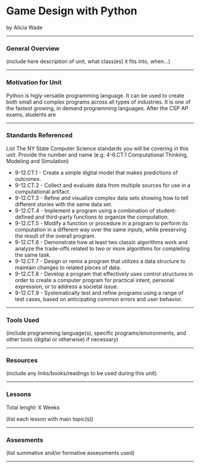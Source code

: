 # Game Design with Python
by Alicia Wade

-----

### General Overview
(include here description of unit, what class(es) it fits into, when...)


---

### Motivation for Unit
Python is higly versatile programming language. It can be used to create both small and complex programs across all types of industries. It is one of the fastest growing, in demand programming languages. After the CSP AP exams, students are 

---

### Standards Referenced
List The NY State Computer Science standards you will be covering in this unit. Provide the number and name (e.g. 4-6.CT.1 Computational Thinking, Modeling and Simulation)
 * 9-12.CT.1 - Create a simple digital model that makes predictions of outcomes.
 * 9-12.CT.2 - Collect and evaluate data from multiple sources for use in a computational artifact.
 *  9-12.CT.3 - Refine and visualize complex data sets showing how to tell different stories with the same data set.
 *  9-12.CT.4 - Implement a program using a combination of student-defined and third-party functions to organize the computation.
  * 9-12.CT.5 - Modify a function or procedure in a program to perform its computation in a different way over the same inputs, while preserving the result of the        overall program.
  * 9-12.CT.6 - Demonstrate how at least two classic algorithms work and analyze the trade-offs related to two or more algorithms for completing the same task.
 *  9-12.CT.7 - Design or remix a program that utilizes a data structure to maintain changes to related pieces of data.
 *  9-12.CT.8 - Develop a program that effectively uses control structures in order to create a computer program for practical intent, personal expression, or to address a societal issue.
 *  9-12.CT.9 - Systematically test and refine programs using a range of test cases, based on anticipating common errors and user behavior.
---

### Tools Used
(include programming language(s), specific programs/environments, and other tools (digital or otherwise) if necessary)

---

### Resources
(include any links/books/readings to be used during this unit)

---

### Lessons
Total lenght: X Weeks

(list each lesson with main topic(s))

---

### Assesments
(list summative and/or formative assessments used)

---
